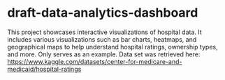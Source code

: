 # draft-data-analytics-dashboard
This project showcases interactive visualizations of hospital data. It includes various visualizations such as bar charts, heatmaps, and geographical maps to help understand hospital ratings, ownership types, and more. Only serves as an example. Data set was retrieved here: https://www.kaggle.com/datasets/center-for-medicare-and-medicaid/hospital-ratings 
